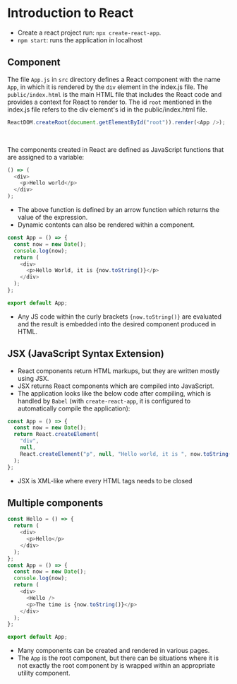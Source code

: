 # Introduction to React

- Create a react project run: `npx create-react-app`.
- `npm start`: runs the application in localhost

## Component

The file `App.js` in `src` directory defines a React component with the name `App`, in which it is rendered by the `div` element in the index.js file. The `public/index.html` is the main HTML file that includes the React code and provides a context for React to render to. The id `root` mentioned in the index.js file refers to the div element's id in the public/index.html file.

```javascript
ReactDOM.createRoot(document.getElementById("root")).render(<App />);
```

<br>

The components created in React are defined as JavaScript functions that are assigned to a variable:

```javascript
() => (
  <div>
    <p>Hello world</p>
  </div>
);
```

- The above function is defined by an arrow function which returns the value of the expression.
- Dynamic contents can also be rendered within a component.

```javascript
const App = () => {
  const now = new Date();
  console.log(now);
  return (
    <div>
      <p>Hello World, it is {now.toString()}</p>
    </div>
  );
};

export default App;
```

- Any JS code within the curly brackets `{now.toString()}` are evaluated and the result is embedded into the desired component produced in HTML.

## JSX (JavaScript Syntax Extension)

- React components return HTML markups, but they are written mostly using JSX.
- JSX returns React components which are compiled into JavaScript.
- The application looks like the below code after compiling, which is handled by `Babel` (with `create-react-app`, it is configured to automatically compile the application):

```javascript
const App = () => {
  const now = new Date();
  return React.createElement(
    "div",
    null,
    React.createElement("p", null, "Hello world, it is ", now.toString())
  );
};
```

- JSX is XML-like where every HTML tags needs to be closed

## Multiple components

```javascript
const Hello = () => {
  return (
    <div>
      <p>Hello</p>
    </div>
  );
};
const App = () => {
  const now = new Date();
  console.log(now);
  return (
    <div>
      <Hello />
      <p>The time is {now.toString()}</p>
    </div>
  );
};

export default App;
```

- Many components can be created and rendered in various pages.
- The `App` is the root component, but there can be situations where it is not exactly the root component by is wrapped within an appropriate utility component.

